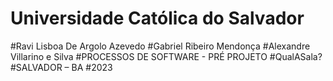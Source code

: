 # Universidade Católica do Salvador
#Ravi Lisboa De Argolo Azevedo
#Gabriel Ribeiro Mendonça
#Alexandre Villarino e Silva 
#PROCESSOS DE SOFTWARE - PRÉ PROJETO
#QualASala? 
#SALVADOR – BA
#2023
